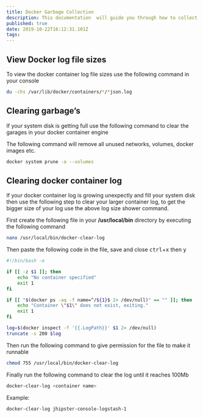 ```yaml
---
title: Docker Garbage Collection
description: This documentation  will guide you through how to collect garbage and clear log from your docker container
published: true
date: 2019-10-22T16:12:31.101Z
tags: 
---
```


## View Docker log file sizes

To view the docker container log file sizes use the following command in your console 
``` sh
du -chs /var/lib/docker/containers/*/*json.log
```
## Clearing garbage’s
If your system disk is getting full use the following command to clear the garages in your docker container engine

The following command will remove all unused networks, volumes, docker images etc.
``` sh
docker system prune -a --volumes
```

## Clearing docker container log 
If your docker container log is growing unexpectly and fill your system disk then use the following step to clear your larger container log, to get the bigger size of your log use the above log size shower command.

First create the following file in your **/usr/local/bin** directory by executing the following command

``` sh
nano /usr/local/bin/docker-clear-log
```
Then paste the following code in the file, save and close <kbd>ctrl</kbd>+<kbd>x</kbd> then <kbd>y</kbd>

``` bash
#!/bin/bash -e

if [[ -z $1 ]]; then
    echo "No container specified"
    exit 1
fi

if [[ "$(docker ps -aq -f name=^/${1}$ 2> /dev/null)" == "" ]]; then
    echo "Container \"$1\" does not exist, exiting."
    exit 1
fi

log=$(docker inspect -f '{{.LogPath}}' $1 2> /dev/null)
truncate -s 200 $log
```
Then run the following command to give permission for the file to make it runnable
``` sh
chmod 755 /usr/local/bin/docker-clear-log
```

Finally run the following command to clear the log until it reaches 100Mb
``` sh
docker-clear-log <container name>
```
Example:
``` sh
docker-clear-log jhipster-console-logstash-1
```